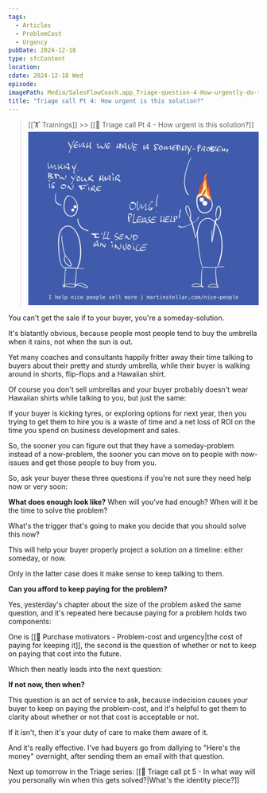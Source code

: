 ```yaml
---
tags:
  - Articles
  - ProblemCost
  - Urgency
pubDate: 2024-12-18
type: sfcContent
location: 
cdate: 2024-12-18 Wed
episode: 
imagePath: Media/SalesFlowCoach.app_Triage-question-4-How-urgently-do-they-need-a-solution_MartinStellar.jpeg
title: "Triage call Pt 4: How urgent is this solution?"
---
```

> [[🏋️ Trainings]] >> [[📄 Triage call Pt 4 - How urgent is this solution?]]
![](Media/SalesFlowCoach.app_Triage-question-4-How-urgently-do-they-need-a-solution_MartinStellar.jpeg)

You can't get the sale if to your buyer, you're a someday-solution.

It's blatantly obvious, because people most people tend to buy the umbrella when it rains, not when the sun is out.

Yet many coaches and consultants happily fritter away their time talking to buyers about their pretty and sturdy umbrella, while their buyer is walking around in shorts, flip-flops and a Hawaiian shirt.

Of course you don't sell umbrellas and your buyer probably doesn't wear Hawaiian shirts while talking to you, but just the same:

If your buyer is kicking tyres, or exploring options for next year, then you trying to get them to hire you is a waste of time and a net loss of ROI on the time you spend on business development and sales.

So, the sooner you can figure out that they have a someday-problem instead of a now-problem, the sooner you can move on to people with now-issues and get those people to buy from you.

So, ask your buyer these three questions if you're not sure they need help now or very soon:

**What does enough look like?**
When will you've had enough? When will it be the time to solve the problem?

What's the trigger that's going to make you decide that you should solve this now?

This will help your buyer properly project a solution on a timeline: either someday, or now.

Only in the latter case does it make sense to keep talking to them.

**Can you afford to keep paying for the problem?**

Yes, yesterday's chapter about the size of the problem asked the same question, and it's repeated here because paying for a problem holds two components:

One is [[📄 Purchase motivators - Problem-cost and urgency|the cost of paying for keeping it]], the second is the question of whether or not to keep on paying that cost into the future.

Which then neatly leads into the next question:

**If not now, then when?**

This question is an act of service to ask, because indecision causes your buyer to keep on paying the problem-cost, and it's helpful to get them to clarity about whether or not that cost is acceptable or not.

If it isn't, then it's your duty of care to make them aware of it.

And it's really effective. I've had buyers go from dallying to "Here's the money" overnight, after sending them an email with that question.

Next up tomorrow in the Triage series: [[📄 Triage call pt 5 - In what way will you personally win when this gets solved?|What's the identity piece?]]